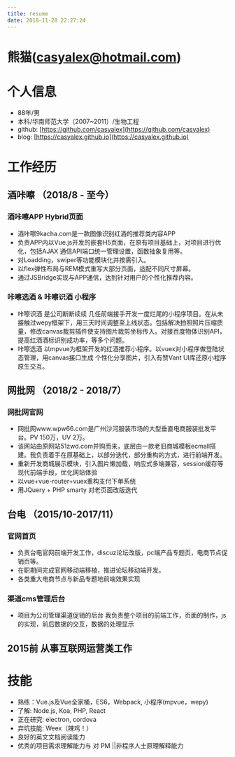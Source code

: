 ```yaml
---
title: resume
date: 2018-11-28 22:27:24
---
```

# 熊猫(casyalex@hotmail.com)

# 个人信息
- 88年/男
- 本科/华南师范大学（2007~2011）/生物工程
- github: [https://github.com/casyalex](https://github.com/casyalex)
- blog: [https://casyalex.github.io](https://casyalex.github.io)

# 工作经历

## 酒咔嚓 （2018/8 - 至今）

### 酒咔嚓APP Hybrid页面
- 酒咔嚓9kacha.com是一款图像识别红酒的推荐类内容APP
- 负责APP内以Vue.js开发的嵌套H5页面，在原有项目基础上，对项目进行优化，包括AJAX 通信API端口统一管理设置，函数抽象复用等。
- 对Loadding，swiper等功能模块化并按需引入。
- 以flex弹性布局与REM模式重写大部分页面，适配不同尺寸屏幕。
- 通过JSBridge实现与APP通信，达到针对用户的个性化推荐内容。

### 咔嚓选酒 & 咔嚓识酒 小程序
- 咔嚓识酒 是公司断断续续 几任前端接手开发一度烂尾的小程序项目。在从未接触过wepy框架下，用三天时间调整至上线状态。包括解决拍照照片压缩质量，修改canvas裁剪插件使支持图片裁剪坐标传入。对接百度物体识别API，提高红酒酒标识别成功率，等多个问题。
- 咔嚓选酒 以mpvue为框架开发的红酒推荐小程序。以vuex对小程序做登陆状态管理，用canvas接口生成 个性化分享图片，引入有赞Vant UI库还原小程序原生交互。

## 网批网 （2018/2 - 2018/7）

### 网批网官网
- 网批网www.wpw66.com是广州沙河服装市场的大型垂直电商服装批发平台。PV 150万，UV 2万。
- 该网站由原网站51zwd.com并购而来，底层由一款老旧商城模板ecmall搭建。我负责着手在原基础上，以部分迭代，部分重构的方式，进行前端开发。
- 重新开发商城展示模块，引入图片懒加载，响应式多端兼容，session缓存等现代前端手段，优化网站体验
- 以vue+vue-router+vuex重构支付下单系统
- 用JQuery + PHP smarty 对老页面改版迭代

## 台电 （2015/10-2017/11）

### 官网首页
- 负责台电官网前端开发工作，discuz论坛改版，pc端产品专题页，电商节点促销页等。
- 在职期间完成官网移动端移植，推进论坛移动端开发。
- 各类重大电商节点与新品专题地前端效果实现

### 渠道cms管理后台
- 项目为公司管理渠道促销的后台 我负责整个项目的前端工作，页面的制作，js的实现，前后数据的交互，数据的处理显示

## 2015前 从事互联网运营类工作

# 技能

- 熟练：Vue.js及Vue全家桶，ES6，Webpack, 小程序(mpvue，wepy)
- 了解: Node.js, Koa, PHP, React
- 正在研究: electron, cordova
- 弃坑技能: Weex（辣鸡！）
- 良好的英文文档阅读能力
- 优秀的项目需求理解能力与 对 PM ||非程序人士原理解释能力

	